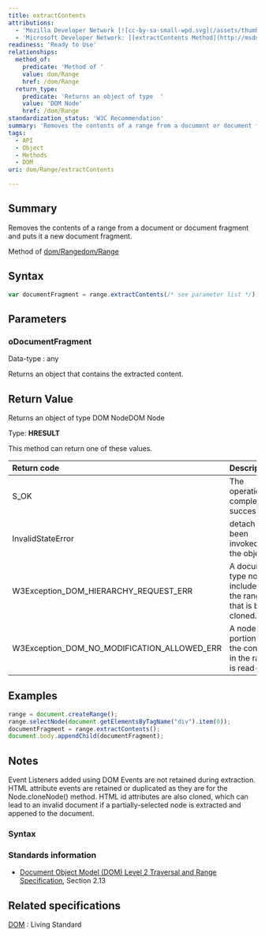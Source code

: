 ```yaml
---
title: extractContents
attributions:
  - 'Mozilla Developer Network [![cc-by-sa-small-wpd.svg](/assets/thumb/8/8c/cc-by-sa-small-wpd.svg/120px-cc-by-sa-small-wpd.svg.png)](http://creativecommons.org/licenses/by-sa/3.0/us/): [[Range.extractContents](https://developer.mozilla.org/en-US/docs/Web/API/Range.extractContents) Article]'
  - 'Microsoft Developer Network: [[extractContents Method](http://msdn.microsoft.com/en-us/library/ie/ff975443(v=vs.85).aspx) Article]'
readiness: 'Ready to Use'
relationships:
  method_of:
    predicate: 'Method of '
    value: dom/Range
    href: /dom/Range
  return_type:
    predicate: 'Returns an object of type  '
    value: 'DOM Node'
    href: /dom/Range
standardization_status: 'W3C Recommendation'
summary: 'Removes the contents of a range from a document or document fragment and puts it a new document fragment.'
tags:
  - API
  - Object
  - Methods
  - DOM
uri: dom/Range/extractContents

---
```

## Summary

Removes the contents of a range from a document or document fragment and puts it a new document fragment.

Method of [dom/Range](/dom/Range)[dom/Range](/dom/Range)

## Syntax

``` js
var documentFragment = range.extractContents(/* see parameter list */);
```

## Parameters

### oDocumentFragment

 Data-type
:   any

 Returns an object that contains the extracted content.

## Return Value

Returns an object of type DOM NodeDOM Node

Type: **HRESULT**

This method can return one of these values.

|Return code|Description|
|:----------|:----------|
|S\_OK|The operation completed successfully.|
|InvalidStateError|detach has been invoked on the object.|
|W3Exception\_DOM\_HIERARCHY\_REQUEST\_ERR|A document type node is included in the range that is being cloned.|
|W3Exception\_DOM\_NO\_MODIFICATION\_ALLOWED\_ERR|A node or portion of the content in the range is read-only.|

## Examples

``` js
range = document.createRange();
range.selectNode(document.getElementsByTagName("div").item(0));
documentFragment = range.extractContents();
document.body.appendChild(documentFragment);
```

## Notes

Event Listeners added using DOM Events are not retained during extraction. HTML attribute events are retained or duplicated as they are for the Node.cloneNode() method. HTML id attributes are also cloned, which can lead to an invalid document if a partially-selected node is extracted and appened to the document.

### Syntax

### Standards information

-   [Document Object Model (DOM) Level 2 Traversal and Range Specification](http://go.microsoft.com/fwlink/p/?linkid=182712), Section 2.13

## Related specifications

[DOM](http://dom.spec.whatwg.org/#dom-range-extractcontents)
:   Living Standard
